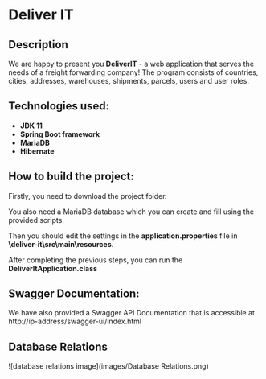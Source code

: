 # Deliver IT

## Description
We are happy to present you **DeliverIT** - a web application that serves the needs of a freight forwarding company! 
The program consists of countries, cities, addresses, warehouses, shipments, parcels, users and user roles.

## Technologies used:
* **JDK 11**
* **Spring Boot framework**
* **MariaDB**
* **Hibernate**

## How to build the project:
Firstly, you need to download the project folder. 

You also need a MariaDB database which you can create and fill using the provided scripts.

Then you should edit the settings in the **application.properties** file in **\deliver-it\src\main\resources**.

After completing the previous steps, you can run the **DeliverItApplication.class**

## Swagger Documentation:
We have also provided a Swagger API Documentation that is accessible at http://ip-address/swagger-ui/index.html

## Database Relations
![database relations image](images/Database Relations.png)
